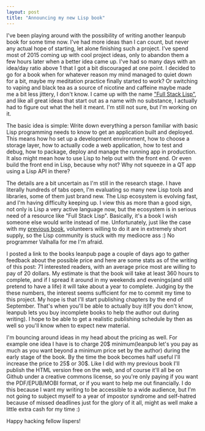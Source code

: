 ```yaml
---
layout: post
title: "Announcing my new Lisp book"
---
```


I've been playing around with the possibility of writing another leanpub book for some time now. I've had more ideas than I can count, but never any actual hope of starting, let alone finishing such a project. I've spend most of 2015 coming up with cool project ideas, only to abandon them a few hours later when a better idea came up. I've had so many days with an idea/day ratio above 1 that I got a bit discouraged at one point. I decided to go for a book when for whatever reason my mind managed to quiet down for a bit, maybe my meditation practice finally started to work? Or switching to vaping and black tea as a source of nicotine and caffeine maybe made me a bit less jittery, I don't know. I came up with the name ["Full Stack Lisp"](https://leanpub.com/fullstacklisp), and like all great ideas that start out as a name with no substance, I actually had to figure out what the hell it meant. I'm still not sure, but I'm working on it.

The basic idea is simple: Write down everything a person familiar with basic Lisp programming needs to know to get an application built and deployed. This means how ho set up a development environment, how to choose a storage layer, how to actually code a web application, how to test and debug, how to package, deploy and manage the running app in production. It also might mean how to use Lisp to help out with the front end. Or even build the front end in Lisp, because why not? Why not squeeze in a QT app using a Lisp API in there?

The details are a bit uncertain as I'm still in the research stage. I have literally hundreds of tabs open, I'm evaluating so many new Lisp tools and libraries, some of them just brand new. The Lisp ecosystem is evolving fast, and I'm having difficulty keeping up. I view this as more than a good sign, not only is Lisp a very active language now, but the ecosystem is in serious need of a resource like "Full Stack Lisp". Basically, it's a book I wish someone else would write instead of me. Unfortunately, just like the case with my [previous book](https://leanpub.com/lispwebtales), volunteers willing to do it are in extremely short supply, so the Lisp community is stuck with my mediocre ass :) No programmer Valhalla for me I'm afraid.

I posted a link to the books leanpub page a couple of days ago to gather feedback about the possible price and here are some stats as of the writing of this post: 71 interested readers, with an average price most are willing to pay of 20 dollars. My estimate is that the book will take at least 360 hours to complete, and if I spread it around in my weekends and evenings(and still pretend to have a life) it will take about a year to complete. Judging by the these numbers, the interest seems sufficient for me to commit my time to this project. My hope is that I'll start publishing chapters by the end of September. That's when you'll be able to actually buy it(If you don't know, leanpub lets you buy incomplete books to help the author out during writing). I hope to be able to get a realistic publishing schedule by then as well so you'll know when to expect new material.

I'm bouncing around ideas in my head  about the pricing as well. For example one idea I have is to charge 20$ minimum(leanpub let's you pay as much as you want beyond a minimum price set by the author) during the early stage of the book. By the time the book becomes half useful I'll increase the price to 25$ or 30$. Like I did with my previous book I'll publish the HTML version free on the web, and of course it'll all be on Github under a creative commons license, so you're only paying if you want the PDF/EPUB/MOBI format, or if you want to help me out financially. I do this because I want my writing to be accessible to a wide audience, but I'm not going to subject myself to a year of impostor syndrome and self-hatred because of missed deadlines just for the glory of it all, might as well make a little extra cash for my time :)

Happy hacking fellow lispers! 